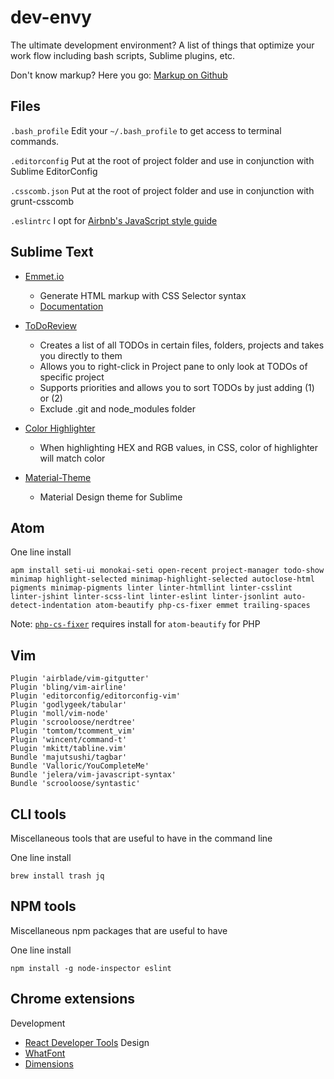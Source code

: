 dev-envy
========

The ultimate development environment? A list of things that optimize your work flow including bash scripts, Sublime plugins, etc.

Don't know markup? Here you go: <a href="https://help.github.com/articles/writing-on-github/" target="_blank">Markup on Github</a>

## Files
`.bash_profile` Edit your `~/.bash_profile` to get access to terminal commands.

`.editorconfig` Put at the root of project folder and use in conjunction with Sublime EditorConfig

`.csscomb.json` Put at the root of project folder and use in conjunction with grunt-csscomb

`.eslintrc` I opt for [Airbnb's JavaScript style guide](https://github.com/airbnb/javascript)

## Sublime Text

* <a href="https://github.com/sergeche/emmet-sublime" target="_blank">Emmet.io</a>
  * Generate HTML markup with CSS Selector syntax
  * <a href="http://docs.emmet.io/" target="_blank">Documentation</a>

* <a href="https://sublime.wbond.net/packages/TodoReview" target="_blank">ToDoReview</a>
  * Creates a list of all TODOs in certain files, folders, projects and takes you directly to them
  * Allows you to right-click in Project pane to only look at TODOs of specific project
  * Supports priorities and allows you to sort TODOs by just adding (1) or (2)
  * Exclude .git and node_modules folder

* <a href="https://github.com/Monnoroch/ColorHighlighter" target="_blank">Color Highlighter</a>
  * When highlighting HEX and RGB values, in CSS, color of highlighter will match color

* <a href="http://equinusocio.github.io/material-theme/" target="_blank">Material-Theme</a>
  * Material Design theme for Sublime

## Atom

One line install

```
apm install seti-ui monokai-seti open-recent project-manager todo-show minimap highlight-selected minimap-highlight-selected autoclose-html pigments minimap-pigments linter linter-htmllint linter-csslint linter-jshint linter-scss-lint linter-eslint linter-jsonlint auto-detect-indentation atom-beautify php-cs-fixer emmet trailing-spaces
```

Note: [`php-cs-fixer`](https://github.com/FriendsOfPHP/PHP-CS-Fixer) requires install for `atom-beautify` for PHP

## Vim

```
Plugin 'airblade/vim-gitgutter'
Plugin 'bling/vim-airline'
Plugin 'editorconfig/editorconfig-vim'
Plugin 'godlygeek/tabular'
Plugin 'moll/vim-node'
Plugin 'scrooloose/nerdtree'
Plugin 'tomtom/tcomment_vim'
Plugin 'wincent/command-t'
Plugin 'mkitt/tabline.vim'
Bundle 'majutsushi/tagbar'
Bundle 'Valloric/YouCompleteMe'
Bundle 'jelera/vim-javascript-syntax'
Bundle 'scrooloose/syntastic'
```

## CLI tools

Miscellaneous tools that are useful to have in the command line

One line install

```
brew install trash jq
```

## NPM tools

Miscellaneous npm packages that are useful to have

One line install

```
npm install -g node-inspector eslint
```

## Chrome extensions

Development
* <a href="https://chrome.google.com/webstore/detail/react-developer-tools/fmkadmapgofadopljbjfkapdkoienihi" target="_blank">React Developer Tools</a>
Design
* <a href="https://chrome.google.com/webstore/detail/whatfont/jabopobgcpjmedljpbcaablpmlmfcogm/related?hl=en" target="_blank">WhatFont</a>
* <a href="https://chrome.google.com/webstore/detail/dimensions/baocaagndhipibgklemoalmkljaimfdj?hl=en" target="_blank">Dimensions</a>
